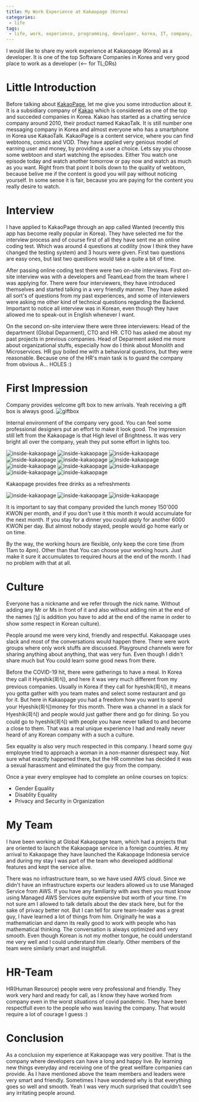 ```yaml
---
title: My Work Experience at Kakaopage (Korea)
categories:
 - life
tags:
 - life, work, experience, programming, developer, korea, IT, company, microservice, monolithic, kakaopage, kakao, subsidiary company
---
```


I would like to share my work experience at Kakaopage (Korea) as a developer. It is one of the top Software Companies in Korea and very good place to work as a developer (<-- for TL;DRs)

# Little Introduction
Before talking about [KakaoPage](https://www.kakaocorp.com/service/KakaoPage?lang=en), let me give you some introduction about it. It is a subsidiary company of [Kakao](https://en.wikipedia.org/wiki/Kakao) which is considered as one of the top and succeded companies in Korea. Kakao has started as a chatting service company around 2010, their product named KakaoTalk. It is still number one messaging company in Korea and almost everyone who has a smartphone in Korea use KakaoTalk. KakaoPage is a content service, where you can find webtoons, comics and VOD. They have applied very genious model of earning user and money, by providing a user a choice. Lets say you choose some webtoon and start watching the episodes. Either You watch one episode today and watch another tomorrow or pay now and watch as much as you want. Right from that point it boils down to the quality of webtoon, because belive me if the content is good you will pay without noticing yourself. In some sense it is fair, because you are paying for the content you really desire to watch. 

# Interview
I have applied to KakaoPage through an app called Wanted (recently this app has become really popular in Korea). They have selected me for the interview process and of course first of all they have sent me an online coding test. Which was around 4 questions at codility (now I think they have changed the testing system) and 3 hours were given. First two questions are easy ones, but last two questions would take a quite a bit of time.

After passing online coding test there were two on-site interviews. First on-site interview was with a developers and TeamLead from the team where I was applying for. There were four interviewers, they have introduced themselves and started talking in a very friendly manner. They have asked all sort's of questions from my past experiences, and some of interviewers were asking me other kind of technical questions regarding the Backend. Important to notice all interview was in Korean, even though they have allowed me to speak-out in English whenever I want.

On the second on-site interview there were three interviewers: Head of the department (Global Deparment), CTO and HR. CTO has asked me about my past projects in previous companies. Head of Deparment asked me more about organizational stuffs, especially how do I think about Monolith and Microservices. HR guy boiled me with a behavioral questions, but they were reasonable. Because one of the HR's main task is to guard the company from obvious A... HOLES :)

# First Impression
Company provides welcome gift box to new arrivals. Yeah receiving a gift box is always good. 
![giftbox](/assets/2020/kakaopage/giftbox.jpg)

Internal environment of the company very good. You can feel some professional designers put an effort to make it look good. The impression still left from the Kakaopage is that High level of Brightness. It was very bright all over the company, yeah they put some effort in lights too.

![inside-kakaopage](/assets/2020/kakaopage/inside-kakaopage-0.jpg)
![inside-kakaopage](/assets/2020/kakaopage/inside-kakaopage-1.jpg)
![inside-kakaopage](/assets/2020/kakaopage/inside-kakaopage-2.jpg)
![inside-kakaopage](/assets/2020/kakaopage/inside-kakaopage-3.jpg)
![inside-kakaopage](/assets/2020/kakaopage/inside-kakaopage-4.jpg)
![inside-kakaopage](/assets/2020/kakaopage/inside-kakaopage-5.jpg)
![inside-kakaopage](/assets/2020/kakaopage/inside-kakaopage-6.jpg)
![inside-kakaopage](/assets/2020/kakaopage/inside-kakaopage-7.jpg)
![inside-kakaopage](/assets/2020/kakaopage/inside-kakaopage-8.jpg)
![inside-kakaopage](/assets/2020/kakaopage/inside-kakaopage-9.jpg)
![inside-kakaopage](/assets/2020/kakaopage/inside-kakaopage-10.jpg)

Kakaopage provides free drinks as a refreshments

![inside-kakaopage](/assets/2020/kakaopage/freedrinks-kakaopage-1.jpg)
![inside-kakaopage](/assets/2020/kakaopage/freedrinks-kakaopage-2.jpg)
![inside-kakaopage](/assets/2020/kakaopage/freedrinks-kakaopage-3.jpg)

It is important to say that company provided the lunch money 150'000 KWON per month, and if you don't use it this month it would accumulate for the next month. If you stay for a dinner you could apply for another 6000 KWON per day. But almost nobody stayed, people would go home early or on time.

By the way, the working hours are flexible, only keep the core time (from 11am to 4pm). Other than that You can choose your working hours. Just make it sure it accumulates to required hours at the end of the month. I had no problem with that at all.

# Culture
Everyone has a nickname and we refer through the nick name. Without adding any Mr or Ms in front of it and also without adding nim at the end of the names (님 is addition you have to add at the end of the name in order to show some respect in Korean culture).

People around me were very kind, friendly and respectful. Kakaopage uses slack and most of the conversations would happen there. There were work groups where only work stuffs are discussed. Playground channels were for sharing anything about anything, that was very fun. Even though I didn't share much but You could learn some good news from there.

Before the COVID-19 hit, there were gatherings to have a meal. In Korea they call it Hyeshik(회식), and here it was very much different from my previous companies. Usually in Korea if they call for hyeshik(회식), it means you gotta gather with you team mates and select some restaurant and go for it. But here in Kakaopage you had a freedom how you want to spend your Hyeshik(회식)money for this month. There was a channel in a slack for Hyeshik(회식) and people would just gather there and go for dining. So you could go to hyeshik(회식) with people you have never talked to and become a close to them. That was a real unique experience I had and really never heard of any Korean company with a such a culture.

Sex equality is also very much respected in this company. I heard some guy employee tried to approach a woman in a non-manner disrespect way. Not sure what exactly happened there, but the HR commitee has decided it was a sexual harassment and eliminated the guy from the company. 

Once a year every employee had to complete an online courses on topics: 
- Gender Equality
- Disablity Equality
- Privacy and Security in Organization

# My Team
I have been working at Global Kakaopage team, which had a projects that are oriented to launch the Kakaopage service in a foreign countries. At my arrival to Kakaopage they have launched the Kakaopage Indonesia service and during my stay I was part of the team who developed additional features and kept the service alive. 

There was no infrastructure team, so we have used AWS cloud. Since we didn't have an infrastructure experts our leaders allowed us to use Managed Service from AWS. If you have any familiarity with aws then you must know using Managed AWS Services quite expensive but worth of your time. I'm not sure am I allowed to talk details about the dev stack here, but for the sake of privacy better not. But I can tell for sure team-leader was a great guy, I have learned a lot of things from him. Originally he was a mathematician and damn its really good to work with people who has mathematical thinking. The conversation is always optimized and very smooth. Even though Korean is not my mother tongue, he could understand me very well and I could understand him clearly. Other members of the team were similarly smart and insightfull.

# HR-Team
HR(Human Resource) people were very professional and friendly. They work very hard and ready for call, as I know they have worked from company even in the worst situations of covid pandemic. They have been respectfull even to the people who was leaving the company. That would require a lot of courage I guess :)

# Conclusion
As a conclusion my experience at Kakaopage was very positive. That is the company where developers can have a long and happy live. By learning new things everyday and receiving one of the great wellfare companies can provide. As I have mentioned above the team members and leaders were very smart and friendly. Sometimes I have wondered why is that everything goes so well and smooth. Yeah I was very much surprised that couldn't see any irritating people around.
